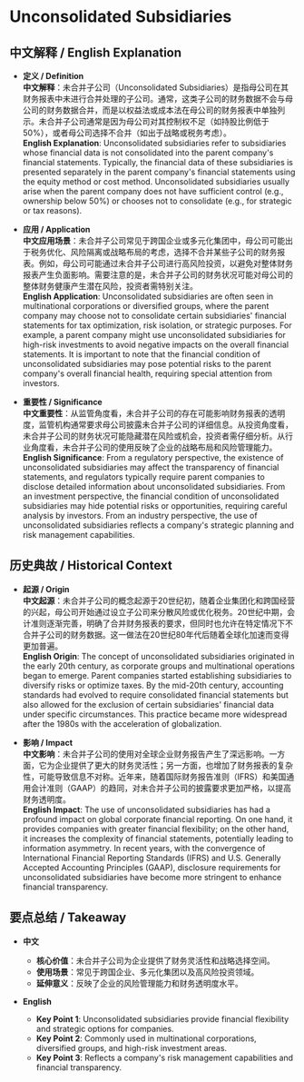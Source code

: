 # Unconsolidated Subsidiaries

## 中文解释 / English Explanation

* **定义 / Definition**  
  **中文解释**：未合并子公司（Unconsolidated Subsidiaries）是指母公司在其财务报表中未进行合并处理的子公司。通常，这类子公司的财务数据不会与母公司的财务数据合并，而是以权益法或成本法在母公司的财务报表中单独列示。未合并子公司通常是因为母公司对其控制权不足（如持股比例低于50%），或者母公司选择不合并（如出于战略或税务考虑）。  
  **English Explanation**: Unconsolidated subsidiaries refer to subsidiaries whose financial data is not consolidated into the parent company's financial statements. Typically, the financial data of these subsidiaries is presented separately in the parent company's financial statements using the equity method or cost method. Unconsolidated subsidiaries usually arise when the parent company does not have sufficient control (e.g., ownership below 50%) or chooses not to consolidate (e.g., for strategic or tax reasons).

* **应用 / Application**  
  **中文应用场景**：未合并子公司常见于跨国企业或多元化集团中，母公司可能出于税务优化、风险隔离或战略布局的考虑，选择不合并某些子公司的财务报表。例如，母公司可能通过未合并子公司进行高风险投资，以避免对整体财务报表产生负面影响。需要注意的是，未合并子公司的财务状况可能对母公司的整体财务健康产生潜在风险，投资者需特别关注。  
  **English Application**: Unconsolidated subsidiaries are often seen in multinational corporations or diversified groups, where the parent company may choose not to consolidate certain subsidiaries' financial statements for tax optimization, risk isolation, or strategic purposes. For example, a parent company might use unconsolidated subsidiaries for high-risk investments to avoid negative impacts on the overall financial statements. It is important to note that the financial condition of unconsolidated subsidiaries may pose potential risks to the parent company's overall financial health, requiring special attention from investors.

* **重要性 / Significance**  
  **中文重要性**：从监管角度看，未合并子公司的存在可能影响财务报表的透明度，监管机构通常要求母公司披露未合并子公司的详细信息。从投资角度看，未合并子公司的财务状况可能隐藏潜在风险或机会，投资者需仔细分析。从行业角度看，未合并子公司的使用反映了企业的战略布局和风险管理能力。  
  **English Significance**: From a regulatory perspective, the existence of unconsolidated subsidiaries may affect the transparency of financial statements, and regulators typically require parent companies to disclose detailed information about unconsolidated subsidiaries. From an investment perspective, the financial condition of unconsolidated subsidiaries may hide potential risks or opportunities, requiring careful analysis by investors. From an industry perspective, the use of unconsolidated subsidiaries reflects a company's strategic planning and risk management capabilities.

## 历史典故 / Historical Context

* **起源 / Origin**  
  **中文起源**：未合并子公司的概念起源于20世纪初，随着企业集团化和跨国经营的兴起，母公司开始通过设立子公司来分散风险或优化税务。20世纪中期，会计准则逐渐完善，明确了合并财务报表的要求，但同时也允许在特定情况下不合并子公司的财务数据。这一做法在20世纪80年代后随着全球化加速而变得更加普遍。  
  **English Origin**: The concept of unconsolidated subsidiaries originated in the early 20th century, as corporate groups and multinational operations began to emerge. Parent companies started establishing subsidiaries to diversify risks or optimize taxes. By the mid-20th century, accounting standards had evolved to require consolidated financial statements but also allowed for the exclusion of certain subsidiaries' financial data under specific circumstances. This practice became more widespread after the 1980s with the acceleration of globalization.

* **影响 / Impact**  
  **中文影响**：未合并子公司的使用对全球企业财务报告产生了深远影响。一方面，它为企业提供了更大的财务灵活性；另一方面，也增加了财务报表的复杂性，可能导致信息不对称。近年来，随着国际财务报告准则（IFRS）和美国通用会计准则（GAAP）的趋同，对未合并子公司的披露要求更加严格，以提高财务透明度。  
  **English Impact**: The use of unconsolidated subsidiaries has had a profound impact on global corporate financial reporting. On one hand, it provides companies with greater financial flexibility; on the other hand, it increases the complexity of financial statements, potentially leading to information asymmetry. In recent years, with the convergence of International Financial Reporting Standards (IFRS) and U.S. Generally Accepted Accounting Principles (GAAP), disclosure requirements for unconsolidated subsidiaries have become more stringent to enhance financial transparency.

## 要点总结 / Takeaway

* **中文**  
  - **核心价值**：未合并子公司为企业提供了财务灵活性和战略选择空间。  
  - **使用场景**：常见于跨国企业、多元化集团以及高风险投资领域。  
  - **延伸意义**：反映了企业的风险管理能力和财务透明度水平。  

* **English**  
  - **Key Point 1**: Unconsolidated subsidiaries provide financial flexibility and strategic options for companies.  
  - **Key Point 2**: Commonly used in multinational corporations, diversified groups, and high-risk investment areas.  
  - **Key Point 3**: Reflects a company's risk management capabilities and financial transparency.